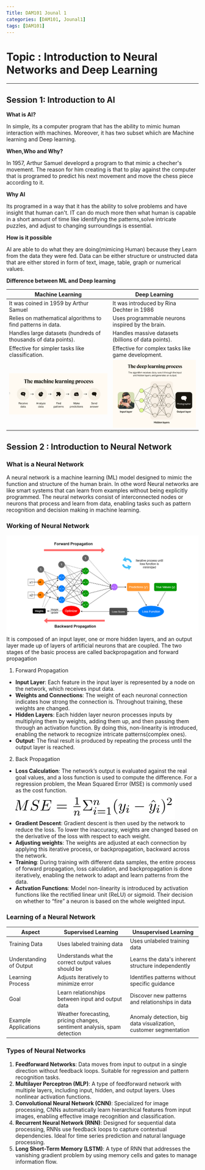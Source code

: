 ```yaml
---
Title: DAM101 Jounal 1
categories: [DAM101, Jounal1]
tags: [DAM101]
---
```


# Topic : Introduction to Neural Networks and Deep Learning
----
## Session 1: Introduction to AI
**What is AI?**

In simple, its a computer program that has the ability to mimic human interaction with machines.
Moreover, it has two subset whiich are Machine learning and Deep learning.

**When,Who and Why?**

In 1957, Arthur Samuel developrd a program to that mimic a checher's movement.
The reason for him creating is that to play against the computer that is programed to predict his next movement and move the chess piece according to it.

**Why AI**

Its programed in a way that it has the ability to solve problems and have insight that human can't. IT can do much more then what human is capable in a short amount of time like identifying the patterns,solve intricate puzzles, and adjust to changing surroundings is essential.  

**How is it possible**

AI are able to do what they are doing(mimicing Human) because they Learn from the data they were fed. Data can be either structure or unstructed data that are either stored in form of text, image, table, graph or numerical values.

**Difference between ML and Deep learning**

| Machine Learning | Deep Learning |
| ----------- | ----------- |
| It was coined in 1959 by Arthur Samuel | It was introduced by Rina Dechter in 1986 |
| Relies on mathematical algorithms to find patterns in data. | Uses programmable neurons inspired by the brain. |
| Handles large datasets (hundreds of thousands of data points). | Handles massive datasets (billions of data points). |
| Effective for simpler tasks like classification. | Effective for complex tasks like game development. |
| ![alt text](../ML.png) | ![!\[alt text\](../ML.png)](../DL.png) |


## Session 2 : Introduction to Neural Network 
### What is a Neural Network

A neural network is a machine learning (ML) model designed to mimic the function and structure of the human brain. In othe word Neural networks are like smart systems that can learn from examples without being explicitly programmed. The neural networks consist of interconnected nodes or neurons that process and learn from data, enabling tasks such as pattern recognition and decision making in machine learning.

### Working of Neural Network
![alt text](<../neural network.png>)
It is composed of an input layer, one or more hidden layers, and an output layer made up of layers of artificial neurons that are coupled. The two stages of the basic process are called backpropagation and forward propagation

1. Forward Propagation
- **Input Layer**: Each feature in the input layer is represented by a node on the network, which receives input data.
- **Weights and Connections**: The weight of each neuronal connection indicates how strong the connection is. Throughout training, these weights are changed.
- **Hidden Layers**: Each hidden layer neuron processes inputs by multiplying them by weights, adding them up, and then passing them through an activation function. By doing this, non-linearity is introduced, enabling the network to recognize intricate patterns(complex ones).
- **Output**: The final result is produced by repeating the process until the output layer is reached.


2. Back Propagation
- **Loss Calculation**: The network’s output is evaluated against the real goal values, and a loss function is used to compute the difference. For a regression problem, the Mean Squared Error (MSE) is commonly used as the cost function.![alt text](../MCE.png)
- **Gradient Descent**: Gradient descent is then used by the network to reduce the loss. To lower the inaccuracy, weights are changed based on the derivative of the loss with respect to each weight.
- **Adjusting weights**: The weights are adjusted at each connection by applying this iterative process, or backpropagation, backward across the network.
- **Training**: During training with different data samples, the entire process of forward propagation, loss calculation, and backpropagation is done iteratively, enabling the network to adapt and learn patterns from the data.
- **Actvation Functions**: Model non-linearity is introduced by activation functions like the rectified linear unit (ReLU) or sigmoid. Their decision on whether to “fire” a neuron is based on the whole weighted input.

### Learning of a Neural Network

| Aspect | Supervised Learning | Unsupervised Learning |
| ----------- | ----------- | ----------- |
| Training Data | Uses labeled training data | Uses unlabeled training data |
| Understanding of Output | Understands what the correct output values should be | Learns the data's inherent structure independently |
| Learning Process | Adjusts iteratively to minimize error | Identifies patterns without specific guidance |
| Goal | Learn relationships between input and output data| Discover new patterns and relationships in data |
| Example Applications | Weather forecasting, pricing changes, sentiment analysis, spam detection | Anomaly detection, big data visualization, customer segmentation |

### Types of Neural Networks
1. **Feedforward Networks**: Data moves from input to output in a single direction without feedback loops. Suitable for regression and pattern recognition tasks.
2. **Multilayer Perceptron (MLP)**: A type of feedforward network with multiple layers, including input, hidden, and output layers. Uses nonlinear activation functions. 
3. **Convolutional Neural Network (CNN)**: Specialized for image processing, CNNs automatically learn hierarchical features from input images, enabling effective image recognition and classification.
4. **Recurrent Neural Network (RNN)**: Designed for sequential data processing, RNNs use feedback loops to capture contextual dependencies. Ideal for time series prediction and natural language processing.
5. **Long Short-Term Memory (LSTM)**: A type of RNN that addresses the vanishing gradient problem by using memory cells and gates to manage information flow.